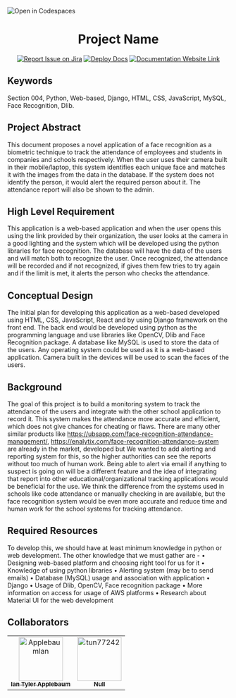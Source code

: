 ![Open in Codespaces](https://classroom.github.com/assets/open-in-codespaces-abfff4d4e15f9e1bd8274d9a39a0befe03a0632bb0f153d0ec72ff541cedbe34.svg)
<div align="center">

# Project Name
[![Report Issue on Jira](https://img.shields.io/badge/Report%20Issues-Jira-0052CC?style=flat&logo=jira-software)](https://temple-cis-projects-in-cs.atlassian.net/jira/software/c/projects/DT/issues)
[![Deploy Docs](https://github.com/ApplebaumIan/tu-cis-4398-docs-template/actions/workflows/deploy.yml/badge.svg)](https://github.com/ApplebaumIan/tu-cis-4398-docs-template/actions/workflows/deploy.yml)
[![Documentation Website Link](https://img.shields.io/badge/-Documentation%20Website-brightgreen)](https://applebaumian.github.io/tu-cis-4398-docs-template/)


</div>


## Keywords

Section 004, Python, Web-based, Django, HTML, CSS, JavaScript, MySQL, Face Recognition, Dlib.

## Project Abstract

This document proposes a novel application of a face recognition as a biometric technique to track the attendance of employees and students in companies and schools respectively. When the user uses their camera built in their mobile/laptop, this system identifies each unique face and matches it with the images from the data in the database. If the system does not identify the person, it would alert the required person about it. The attendance report will also be shown to the admin.

## High Level Requirement

This application is a web-based application and when the user opens this using the link provided by their organization, the user looks at the camera in a good lighting and the system which will be developed using the python libraries for face recognition.  The database will have the data of the users and will match both to recognize the user. Once recognized, the attendance will be recorded and if not recognized, if gives them few tries to try again and if the limit is met, it alerts the person who checks the attendance.

## Conceptual Design

The initial plan for developing this application as a web-based developed using HTML, CSS, JavaScript, React and by using Django framework on the front end. The back end would be developed using python as the programming language and use libraries like OpenCV, Dlib and Face Recognition package. A database like MySQL is used to store the data of the users. Any operating system could be used as it is a web-based application. Camera built in the devices will be used to scan the faces of the users.

## Background
The goal of this project is to build a monitoring system to track the attendance of the users and integrate with the other school application to record it. This system makes the attendance more accurate and efficient, which does not give chances for cheating or flaws. There are many other similar products like https://ubsapp.com/face-recognition-attendance-management/, https://enalytix.com/face-recognition-attendance-system are already in the market, developed but We wanted to add alerting and reporting system for this, so the higher authorities can see the reports without too much of human work. Being able to alert via email if anything to suspect is going on will be a different feature and the idea of integrating that report into other educational/organizational tracking applications would be beneficial for the use. We think the difference from the systems used in schools like code attendance or manually checking in are available, but the face recognition system would be even more accurate and reduce time and human work for the school systems for tracking attendance.

## Required Resources

To develop this, we should have at least minimum knowledge in python or web development. The other knowledge that we must gather are - 
•	Designing web-based platform and choosing right tool for us for it
•	Knowledge of using python libraries
•	Alerting system (may be to send emails)
•	Database (MySQL) usage and association with application
•	Django
•	Usage of Dlib, OpenCV, Face recognition package
•	More information on access for usage of AWS platforms
•	Research about Material UI for the web development

## Collaborators

[//]: # ( readme: collaborators -start )
<table>
<tr>
    <td align="center">
        <a href="https://github.com/ApplebaumIan">
            <img src="https://avatars.githubusercontent.com/u/9451941?v=4" width="100;" alt="ApplebaumIan"/>
            <br />
            <sub><b>Ian Tyler Applebaum</b></sub>
        </a>
    </td>
    <td align="center">
        <a href="https://github.com/tun77242">
            <img src="https://avatars.githubusercontent.com/u/77810293?v=4" width="100;" alt="tun77242"/>
            <br />
            <sub><b>Null</b></sub>
        </a>
    </td></tr>
</table>

[//]: # ( readme: collaborators -end )
